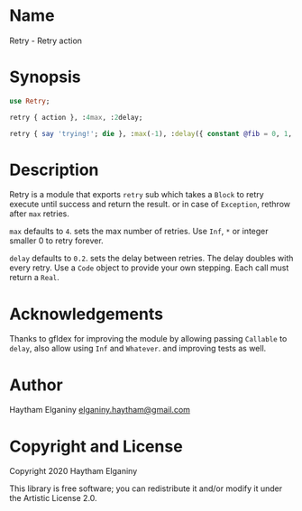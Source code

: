 Name
====

Retry - Retry action

Synopsis
========

```raku
use Retry;

retry { action }, :4max, :2delay;

retry { say 'trying!'; die }, :max(-1), :delay({ constant @fib = 0, 1, *+* ... *; @fib[$++] });

```

Description
===========

Retry is a module that exports `retry` sub which takes a `Block` to retry execute until success and return the result. or in case of `Exception`, rethrow after `max` retries.

`max` defaults to `4`. sets the max number of retries. Use `Inf`, `*` or integer smaller 0 to retry forever.

`delay` defaults to `0.2`. sets the delay between retries. The delay doubles with every retry. Use a `Code` object to provide your own stepping. Each call must return a `Real`.

Acknowledgements
================
Thanks to gfldex for improving the module by allowing passing `Callable` to `delay`, also allow using `Inf` and `Whatever`. and improving tests as well.

Author
======

Haytham Elganiny <elganiny.haytham@gmail.com>

Copyright and License
=====================

Copyright 2020 Haytham Elganiny

This library is free software; you can redistribute it and/or modify it under the Artistic License 2.0.

